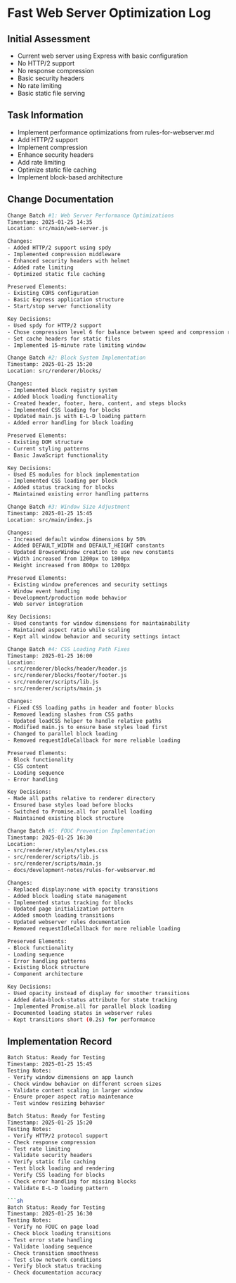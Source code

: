 # Fast Web Server Optimization Log

## Initial Assessment

- Current web server using Express with basic configuration
- No HTTP/2 support
- No response compression
- Basic security headers
- No rate limiting
- Basic static file serving

## Task Information

- Implement performance optimizations from rules-for-webserver.md
- Add HTTP/2 support
- Implement compression
- Enhance security headers
- Add rate limiting
- Optimize static file caching
- Implement block-based architecture

## Change Documentation

```sh
Change Batch #1: Web Server Performance Optimizations
Timestamp: 2025-01-25 14:35
Location: src/main/web-server.js

Changes:
- Added HTTP/2 support using spdy
- Implemented compression middleware
- Enhanced security headers with helmet
- Added rate limiting
- Optimized static file caching

Preserved Elements:
- Existing CORS configuration
- Basic Express application structure
- Start/stop server functionality

Key Decisions:
- Used spdy for HTTP/2 support
- Chose compression level 6 for balance between speed and compression ratio
- Set cache headers for static files
- Implemented 15-minute rate limiting window
```

```sh
Change Batch #2: Block System Implementation
Timestamp: 2025-01-25 15:20
Location: src/renderer/blocks/

Changes:
- Implemented block registry system
- Added block loading functionality
- Created header, footer, hero, content, and steps blocks
- Implemented CSS loading for blocks
- Updated main.js with E-L-D loading pattern
- Added error handling for block loading

Preserved Elements:
- Existing DOM structure
- Current styling patterns
- Basic JavaScript functionality

Key Decisions:
- Used ES modules for block implementation
- Implemented CSS loading per block
- Added status tracking for blocks
- Maintained existing error handling patterns
```

```sh
Change Batch #3: Window Size Adjustment
Timestamp: 2025-01-25 15:45
Location: src/main/index.js

Changes:
- Increased default window dimensions by 50%
- Added DEFAULT_WIDTH and DEFAULT_HEIGHT constants
- Updated BrowserWindow creation to use new constants
- Width increased from 1200px to 1800px
- Height increased from 800px to 1200px

Preserved Elements:
- Existing window preferences and security settings
- Window event handling
- Development/production mode behavior
- Web server integration

Key Decisions:
- Used constants for window dimensions for maintainability
- Maintained aspect ratio while scaling
- Kept all window behavior and security settings intact
```

```sh
Change Batch #4: CSS Loading Path Fixes
Timestamp: 2025-01-25 16:00
Location: 
- src/renderer/blocks/header/header.js
- src/renderer/blocks/footer/footer.js
- src/renderer/scripts/lib.js
- src/renderer/scripts/main.js

Changes:
- Fixed CSS loading paths in header and footer blocks
- Removed leading slashes from CSS paths
- Updated loadCSS helper to handle relative paths
- Modified main.js to ensure base styles load first
- Changed to parallel block loading
- Removed requestIdleCallback for more reliable loading

Preserved Elements:
- Block functionality
- CSS content
- Loading sequence
- Error handling

Key Decisions:
- Made all paths relative to renderer directory
- Ensured base styles load before blocks
- Switched to Promise.all for parallel loading
- Maintained existing block structure
```

```sh
Change Batch #5: FOUC Prevention Implementation
Timestamp: 2025-01-25 16:30
Location: 
- src/renderer/styles/styles.css
- src/renderer/scripts/lib.js
- src/renderer/scripts/main.js
- docs/development-notes/rules-for-webserver.md

Changes:
- Replaced display:none with opacity transitions
- Added block loading state management
- Implemented status tracking for blocks
- Updated page initialization pattern
- Added smooth loading transitions
- Updated webserver rules documentation
- Removed requestIdleCallback for more reliable loading

Preserved Elements:
- Block functionality
- Loading sequence
- Error handling patterns
- Existing block structure
- Component architecture

Key Decisions:
- Used opacity instead of display for smoother transitions
- Added data-block-status attribute for state tracking
- Implemented Promise.all for parallel block loading
- Documented loading states in webserver rules
- Kept transitions short (0.2s) for performance
```

## Implementation Record

```sh
Batch Status: Ready for Testing
Timestamp: 2025-01-25 15:45
Testing Notes:
- Verify window dimensions on app launch
- Check window behavior on different screen sizes
- Validate content scaling in larger window
- Ensure proper aspect ratio maintenance
- Test window resizing behavior
```

```sh
Batch Status: Ready for Testing
Timestamp: 2025-01-25 15:20
Testing Notes:
- Verify HTTP/2 protocol support
- Check response compression
- Test rate limiting
- Validate security headers
- Verify static file caching
- Test block loading and rendering
- Verify CSS loading for blocks
- Check error handling for missing blocks
- Validate E-L-D loading pattern

```sh
Batch Status: Ready for Testing
Timestamp: 2025-01-25 16:30
Testing Notes:
- Verify no FOUC on page load
- Check block loading transitions
- Test error state handling
- Validate loading sequence
- Check transition smoothness
- Test slow network conditions
- Verify block status tracking
- Check documentation accuracy
